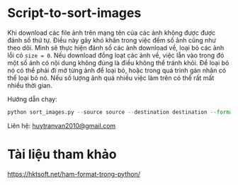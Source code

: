 # Script-to-sort-images

Khi download các file ảnh trên mạng tên của các ảnh không được được đánh số thứ tự. Điều này gây khó khăn trong việc đếm số ảnh cũng như theo dõi. Mình sẽ thực hiện đánh số các ảnh download về, loại bỏ các ảnh lỗi có `size = 0`. Nếu download đồng loạt các ảnh về, việc lẫn vào trong đó một số ảnh có nội dung không đúng là điều không thể tránh khỏi. Để loại bỏ nó có thể phải đi mở từng ảnh để loại bỏ, hoặc trong quá trình gán nhãn có thể loại bỏ nó. Nếu số lượng ảnh quá nhiều việc làm trên có thể rất mất nhiều thời gian.

Hướng dẫn chạy:
```python
python sort_images.py --source source --destination destination --format .jpg
```
Liên hệ: huytranvan2010@gmail.com
# Tài liệu tham khảo
https://hktsoft.net/ham-format-trong-python/

